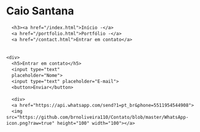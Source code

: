 # Caio Santana

<html>
  <body>
    <div>
      
      <h3><a href="/index.html">Início -</a> 
      <a href="/portfolio.html">Portfólio -</a> 
      <a href="/contact.html">Entrar em contato</a>

    
    <div>
      <h5>Entrar em contato</h5>
      <input type="text"
      placeholder="Nome">
      <input type="text" placeholder="E-mail">
      <button>Enviar</button>
      
      <div>     
      <a href="https://api.whatsapp.com/send?1=pt_br&phone=5511954544908">
      <img src="https://github.com/brnoliveira110/Contato/blob/master/WhatsApp-icon.png?raw=true" height="100" width="100"></a>
